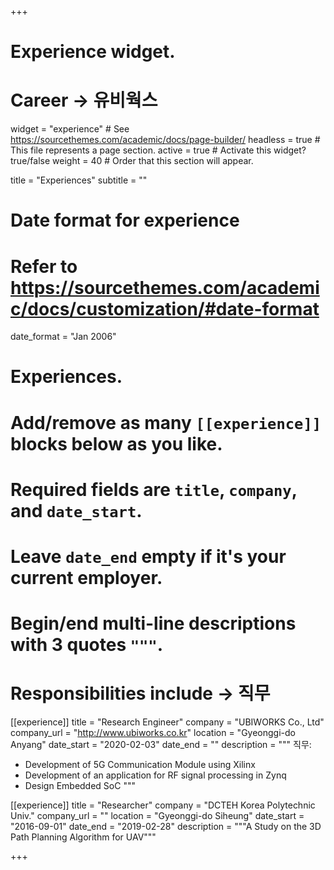 +++
# Experience widget.

# Career -> 유비웍스

widget = "experience"  # See https://sourcethemes.com/academic/docs/page-builder/
headless = true  # This file represents a page section.
active = true  # Activate this widget? true/false
weight = 40  # Order that this section will appear.

title = "Experiences"
subtitle = ""

# Date format for experience
#   Refer to https://sourcethemes.com/academic/docs/customization/#date-format
date_format = "Jan 2006"

# Experiences.
#   Add/remove as many `[[experience]]` blocks below as you like.
#   Required fields are `title`, `company`, and `date_start`.
#   Leave `date_end` empty if it's your current employer.
#   Begin/end multi-line descriptions with 3 quotes `"""`.

# Responsibilities include -> 직무
[[experience]]
  title = "Research Engineer"
  company = "UBIWORKS Co., Ltd"
  company_url = "http://www.ubiworks.co.kr"
  location = "Gyeonggi-do Anyang"
  date_start = "2020-02-03"
  date_end = ""
  description = """
  직무:
  * Development of 5G Communication Module using Xilinx
  * Development of an application for RF signal processing in Zynq
  * Design Embedded SoC
  """

[[experience]]
  title = "Researcher"
  company = "DCTEH Korea Polytechnic Univ."
  company_url = ""
  location = "Gyeonggi-do Siheung"
  date_start = "2016-09-01"
  date_end = "2019-02-28"
  description = """A Study on the 3D Path Planning Algorithm for UAV"""

+++
